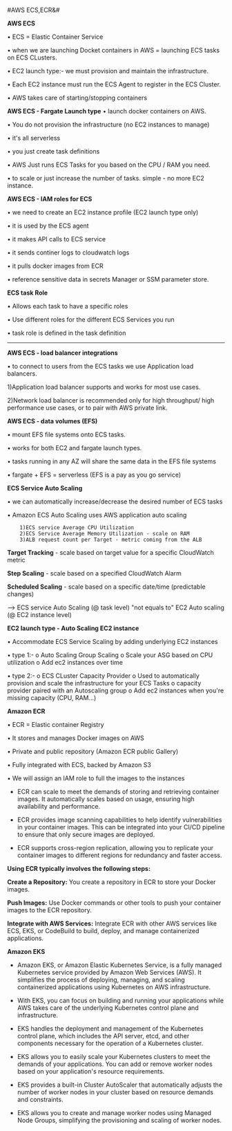 #AWS ECS,ECR&#

**AWS ECS**

•	ECS = Elastic Container Service

•	when we are launching Docket containers in AWS = launching ECS tasks on ECS CLusters.

•	EC2 launch type:- we must provision and maintain the infrastructure.

•	Each EC2 instance must run the ECS Agent to register in the ECS Cluster.

•	AWS takes care of starting/stopping containers


**AWS ECS - Fargate Launch type**
•	launch docker containers on AWS.

•	You do not provision the infrastructure (no EC2 instances to manage)

•	it's all serverless

•	you just create task definitions

•	AWS Just runs ECS Tasks for you based on the CPU / RAM you need.

•	to scale or just increase the number of tasks. simple - no more EC2 instance.

**AWS ECS - IAM roles for ECS**

•	we need to create an EC2 instance profile (EC2 launch type only)

•	it is used by the ECS agent

•	it makes API calls to ECS service

•	it sends continer logs to cloudwatch logs

•	it pulls docker images from ECR

•	reference sensitive data in secrets Manager or SSM parameter store.

**ECS task Role**

•	Allows each task to have a specific roles

•	Use different roles for the different ECS Services you run

•	task role is defined in the task definition
****

**AWS ECS - load balancer integrations**

•	to connect to users from the ECS tasks we use Application load balancers.

1)Application load balancer supports and works for most use cases.

2)Network load balancer is recommended only for high throughput/ high performance use cases, or to pair with AWS private link.


**AWS ECS - data volumes (EFS)**

•	mount EFS file systems onto ECS tasks.

•	works for both EC2 and fargate launch types.

•	tasks running in any AZ will share the same data in the EFS file systems

•	fargate + EFS = serverless (EFS is a pay as you go service)

**ECS Service Auto Scaling**

•	we can automatically increase/decrease the desired number of ECS tasks

•	Amazon ECS Auto Scaling uses AWS application auto scaling

        1)ECS service Average CPU Utilization
        2)ECS Service Average Memory Utilization - scale on RAM
        3)ALB request count per Target - metric coming from the ALB


**Target Tracking** - scale based on target value for a specific CloudWatch metric

**Step Scaling** - scale based on a specified CloudWatch Alarm

**Scheduled Scaling** - scale based on a specific date/time (predictable changes)

--> ECS service Auto Scaling (@ task level) "not equals to" EC2 Auto scaling (@ EC2 instance level)

**EC2 launch type - Auto Scaling EC2 instance**

•	Accommodate ECS Service Scaling by adding underlying EC2 instances

•	type 1:-
o	Auto Scaling Group Scaling
o	Scale your ASG based on CPU utilization
o	Add ec2 instances over time
 
•	type 2:-
o	ECS CLuster Capacity Provider
o	Used to automatically provision and scale the infrastructure for your ECS Tasks
o	capacity provider paired with an Autoscaling group
o	Add ec2 instances when you're missing capacity (CPU, RAM...)

**Amazon ECR**

•	ECR = Elastic container Registry

•	It stores and manages Docker images on AWS

•	Private and public repository (Amazon ECR public Gallery)

•	Fully integrated with ECS, backed by Amazon S3

•	We will assign an IAM role to full the images to the instances

- ECR can scale to meet the demands of storing and retrieving container images. It automatically scales based on usage, ensuring high availability and performance.



- ECR provides image scanning capabilities to help identify vulnerabilities in your container images. This can be integrated into your CI/CD pipeline to ensure that only secure images are deployed.



- ECR supports cross-region replication, allowing you to replicate your container images to different regions for redundancy and faster access.


**Using ECR typically involves the following steps:**

**Create a Repository:** You create a repository in ECR to store your Docker images.

**Push Images:** Use Docker commands or other tools to push your container images to the ECR repository.

**Integrate with AWS Services:** Integrate ECR with other AWS services like ECS, EKS, or CodeBuild to build, deploy, and manage containerized applications.


**Amazon EKS**

- Amazon EKS, or Amazon Elastic Kubernetes Service, is a fully managed Kubernetes service provided by Amazon Web Services (AWS). It simplifies the process of deploying, managing, and scaling containerized applications using Kubernetes on AWS infrastructure.

- With EKS, you can focus on building and running your applications while AWS takes care of the underlying Kubernetes control plane and infrastructure.

- EKS handles the deployment and management of the Kubernetes control plane, which includes the API server, etcd, and other components necessary for the operation of a Kubernetes cluster.



- EKS allows you to easily scale your Kubernetes clusters to meet the demands of your applications. You can add or remove worker nodes based on your application's resource requirements.

- EKS provides a built-in Cluster AutoScaler that automatically adjusts the number of worker nodes in your cluster based on resource demands and constraints.

- EKS allows you to create and manage worker nodes using Managed Node Groups, simplifying the provisioning and scaling of worker nodes.



